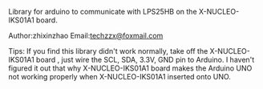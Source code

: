 Library for arduino to communicate with LPS25HB on the X-NUCLEO-IKS01A1 board.

Author:zhixinzhao
Email:techzzx@foxmail.com

Tips:
    If you find this library didn't work normally, take off the X-NUCLEO-IKS01A1 board , just wire the SCL, SDA, 3.3V, GND pin to Arduino.
    I haven't figured it out that why X-NUCLEO-IKS01A1 board makes the Arduino UNO not working properly when X-NUCLEO-IKS01A1 inserted onto UNO.
